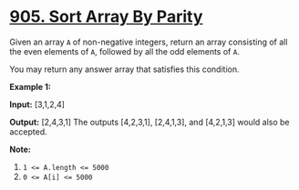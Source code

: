 # [905. Sort Array By Parity](https://leetcode.com/problems/sort-array-by-parity/)

Given an array `A` of non-negative integers, return an array consisting of all the even elements of `A`, followed by all the odd elements of `A`.

You may return any answer array that satisfies this condition.

**Example 1:**

**Input:** \[3,1,2,4\]

**Output:** \[2,4,3,1\]
The outputs \[4,2,3,1\], \[2,4,1,3\], and \[4,2,1,3\] would also be accepted.

**Note:**

1. `1 <= A.length <= 5000`
2. `0 <= A[i] <= 5000`
